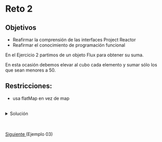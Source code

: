 # Reto 2

## Objetivos
* Reafirmar la comprensión de las interfaces Project Reactor 
* Reafirmar el conocimiento de programación funcional

En el Ejercicio 2 partimos de un objeto Flux<Integer> para obtener su suma.

En esta ocasión debemos elevar al cubo cada elemento y sumar sólo los que sean menores a 50.

## Restricciones:

- usa flatMap en vez de map


<br/>

<details>
  <summary>Solución</summary>

   1. Agrega una nueva prueba como se muestra
      
      <img src="img/figura01.png" alt="Nueva prueba"/>

      ```java
      @Test
      @DisplayName("Reto 2")
      void cubosFiltrados(){
         Ejemplo2.reto().subscribe(s -> assertThat(s).isEqualTo(36));
      }
      ```
   
   2. Agrega el siguiente método a la clase Ejemplo1
   
      <img src="img/figura02.png" alt="Método"/>

      ```java
      static Mono<Integer> reto(){
         return ReactorFluxGenerator
            .fluxStream()
            .flatMap(v -> Mono.just(v*v*v))
            .filter(v -> v < 50)
            .reduce(0, Integer::sum);
      }
      ```
   
   3. Vuelve a ejecutar la prueba

      <img src="img/figura03.png" alt="Ejecución"/>

   .flatMap tiene dos casos de uso generales:

   - Cuando se desea procesar el stream/flux en paralelo
   
   - Cuando cada valor puede generar varios valores más (expansion de la lista)

   Ten en cuenta que flatMap procesa en paralelo, por lo que el resultado final debe ser independiente del orden de ejecución de las operaciones/funciones (deben ser funciones puras).


</details>



<br/>
<br/>

[Siguiente ](../Ejemplo-03/Readme.md)(Ejemplo 03)
